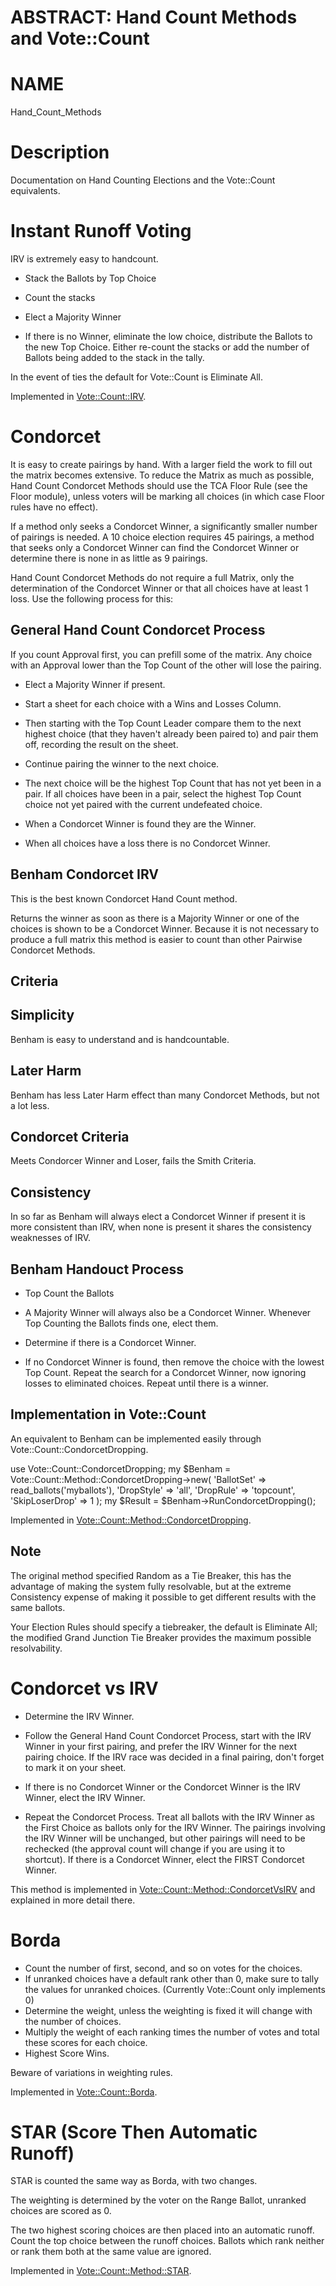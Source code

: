 # ABSTRACT: Hand Count Methods and Vote::Count

# NAME

Hand_Count_Methods

# Description

Documentation on Hand Counting Elections and the Vote::Count equivalents.

# Instant Runoff Voting

IRV is extremely easy to handcount.

* Stack the Ballots by Top Choice

* Count the stacks

* Elect a Majority Winner

* If there is no Winner, eliminate the low choice, distribute the Ballots to the new Top Choice. Either re-count the stacks or add the number of Ballots being added to the stack in the tally.

In the event of ties the default for Vote::Count is Eliminate All.

Implemented in [Vote::Count::IRV](https://metacpan.org/pod/Vote::Count::IRV).

# Condorcet

It is easy to create pairings by hand. With a larger field the work to fill out the matrix becomes extensive. To reduce the Matrix as much as possible, Hand Count Condorcet Methods should use the TCA Floor Rule (see the Floor module), unless voters will be marking all choices (in which case Floor rules have no effect).

If a method only seeks a Condorcet Winner, a significantly smaller number of pairings is needed. A 10 choice election requires 45 pairings, a method that seeks only a Condorcet Winner can find the Condorcet Winner or determine there is none in as little as 9 pairings.

Hand Count Condorcet Methods do not require a full Matrix, only the determination of the Condorcet Winner or that all choices have at least 1 loss. Use the following process for this:

## General Hand Count Condorcet Process

If you count Approval first, you can prefill some of the matrix. Any choice with an Approval lower than the Top Count of the other will lose the pairing.

* Elect a Majority Winner if present.

* Start a sheet for each choice with a Wins and Losses Column. 

* Then starting with the Top Count Leader compare them to the next highest choice (that they haven't already been paired to) and pair them off, recording the result on the sheet.

* Continue pairing the winner to the next choice.

* The next choice will be the highest Top Count that has not yet been in a pair. If all choices have been in a pair, select the highest Top Count choice not yet paired with the current undefeated choice.

* When a Condorcet Winner is found they are the Winner.

* When all choices have a loss there is no Condorcet Winner.

## Benham Condorcet IRV

This is the best known Condorcet Hand Count method.

Returns the winner as soon as there is a Majority Winner or one of the choices is shown to be a Condorcet Winner. Because it is not necessary to produce a full matrix this method is easier to count than other Pairwise Condorcet Methods.

## Criteria

## Simplicity

Benham is easy to understand and is handcountable.

## Later Harm

Benham has less Later Harm effect than many Condorcet Methods, but not a lot less.

## Condorcet Criteria

Meets Condorcer Winner and Loser, fails the Smith Criteria.

## Consistency

In so far as Benham will always elect a Condorcet Winner if present it is more consistent than IRV, when none is present it shares the consistency weaknesses of IRV.

## Benham Handouct Process

* Top Count the Ballots

* A Majority Winner will always also be a Condorcet Winner. Whenever Top Counting the Ballots finds one, elect them.

* Determine if there is a Condorcet Winner.

* If no Condorcet Winner is found, then remove the choice with the lowest Top Count. Repeat the search for a Condorcet Winner, now ignoring losses to eliminated choices. Repeat until there is a winner.

## Implementation in Vote::Count

An equivalent to Benham can be implemented easily through Vote::Count::CondorcetDropping.

  use Vote::Count::CondorcetDropping;
  my $Benham =
    Vote::Count::Method::CondorcetDropping->new(
      'BallotSet' => read_ballots('myballots'),
      'DropStyle' => 'all',
      'DropRule'  => 'topcount',
      'SkipLoserDrop' => 1
    );
  my $Result = $Benham->RunCondorcetDropping();

Implemented in [Vote::Count::Method::CondorcetDropping](https://metacpan.org/pod/Vote::Count::Method::CondorcetDropping).

## Note

The original method specified Random as a Tie Breaker, this has the advantage of making the system fully resolvable, but at the extreme Consistency expense of making it possible to get different results with the same ballots.

Your Election Rules should specify a tiebreaker, the default is Eliminate All; the modified Grand Junction Tie Breaker provides the maximum possible resolvability.

# Condorcet vs IRV

* Determine the IRV Winner. 

* Follow the General Hand Count Condorcet Process, start with the IRV Winner in your first pairing, and prefer the IRV Winner for the next pairing choice. If the IRV race was decided in a final pairing, don't forget to mark it on your sheet.

* If there is no Condorcet Winner or the Condorcet Winner is the IRV Winner, elect the IRV Winner.

* Repeat the Condorcet Process. Treat all ballots with the IRV Winner as the First Choice as ballots only for the IRV Winner. The pairings involving the IRV Winner will be unchanged, but other pairings will need to be rechecked (the approval count will change if you are using it to shortcut). If there is a Condorcet Winner, elect the FIRST Condorcet Winner. 

This method is implemented in [Vote::Count::Method::CondorcetVsIRV](https://metacpan.org/pod/Vote::Count::Method::CondorcetVsIRV) and explained in more detail there.

# Borda

* Count the number of first, second, and so on votes for the choices.
* If unranked choices have a default rank other than 0, make sure to tally the values for unranked choices. (Currently Vote::Count only implements 0)
* Determine the weight, unless the weighting is fixed it will change with the number of choices.
* Multiply the weight of each ranking times the number of votes and total these scores for each choice.
* Highest Score Wins.

Beware of variations in weighting rules.

Implemented in [Vote::Count::Borda](https://metacpan.org/pod/Vote::Count::Borda).

# STAR (Score Then Automatic Runoff)

STAR is counted the same way as Borda, with two changes.

The weighting is determined by the voter on the Range Ballot, unranked choices are scored as 0.

The two highest scoring choices are then placed into an automatic runoff. Count the top choice between the runoff choices. Ballots which rank neither or rank them both at the same value are ignored.

Implemented in [Vote::Count::Method::STAR](https://metacpan.org/pod/Vote::Count::Method::STAR).

